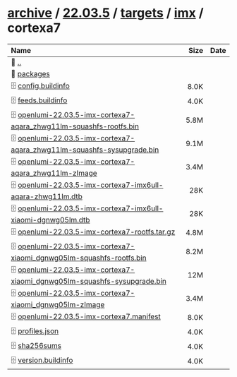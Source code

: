 ---
---

# [archive](/archive/) / [22.03.5](/archive/22.03.5/) / [targets](/archive/22.03.5/targets/) / [imx](/archive/22.03.5/targets/imx/) / cortexa7


| Name | Size | Date |
|:---|---:|---|
| 📁 [..](../) | | |
| 📁 [packages](packages) | | |
| 🗄️ [config.buildinfo](./config.buildinfo) | 8.0K | |
| 🗄️ [feeds.buildinfo](./feeds.buildinfo) | 4.0K | |
| 🗄️ [openlumi-22.03.5-imx-cortexa7-aqara_zhwg11lm-squashfs-rootfs.bin](./openlumi-22.03.5-imx-cortexa7-aqara_zhwg11lm-squashfs-rootfs.bin) | 5.8M | |
| 🗄️ [openlumi-22.03.5-imx-cortexa7-aqara_zhwg11lm-squashfs-sysupgrade.bin](./openlumi-22.03.5-imx-cortexa7-aqara_zhwg11lm-squashfs-sysupgrade.bin) | 9.1M | |
| 🗄️ [openlumi-22.03.5-imx-cortexa7-aqara_zhwg11lm-zImage](./openlumi-22.03.5-imx-cortexa7-aqara_zhwg11lm-zImage) | 3.4M | |
| 🗄️ [openlumi-22.03.5-imx-cortexa7-imx6ull-aqara-zhwg11lm.dtb](./openlumi-22.03.5-imx-cortexa7-imx6ull-aqara-zhwg11lm.dtb) | 28K | |
| 🗄️ [openlumi-22.03.5-imx-cortexa7-imx6ull-xiaomi-dgnwg05lm.dtb](./openlumi-22.03.5-imx-cortexa7-imx6ull-xiaomi-dgnwg05lm.dtb) | 28K | |
| 🗄️ [openlumi-22.03.5-imx-cortexa7-rootfs.tar.gz](./openlumi-22.03.5-imx-cortexa7-rootfs.tar.gz) | 4.8M | |
| 🗄️ [openlumi-22.03.5-imx-cortexa7-xiaomi_dgnwg05lm-squashfs-rootfs.bin](./openlumi-22.03.5-imx-cortexa7-xiaomi_dgnwg05lm-squashfs-rootfs.bin) | 8.2M | |
| 🗄️ [openlumi-22.03.5-imx-cortexa7-xiaomi_dgnwg05lm-squashfs-sysupgrade.bin](./openlumi-22.03.5-imx-cortexa7-xiaomi_dgnwg05lm-squashfs-sysupgrade.bin) | 12M | |
| 🗄️ [openlumi-22.03.5-imx-cortexa7-xiaomi_dgnwg05lm-zImage](./openlumi-22.03.5-imx-cortexa7-xiaomi_dgnwg05lm-zImage) | 3.4M | |
| 🗄️ [openlumi-22.03.5-imx-cortexa7.manifest](./openlumi-22.03.5-imx-cortexa7.manifest) | 8.0K | |
| 🗄️ [profiles.json](./profiles.json) | 4.0K | |
| 🗄️ [sha256sums](./sha256sums) | 4.0K | |
| 🗄️ [version.buildinfo](./version.buildinfo) | 4.0K | |

